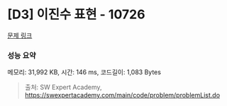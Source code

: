 # [D3] 이진수 표현 - 10726 

[문제 링크](https://swexpertacademy.com/main/code/problem/problemDetail.do?contestProbId=AXRSXf_a9qsDFAXS) 

### 성능 요약

메모리: 31,992 KB, 시간: 146 ms, 코드길이: 1,083 Bytes



> 출처: SW Expert Academy, https://swexpertacademy.com/main/code/problem/problemList.do